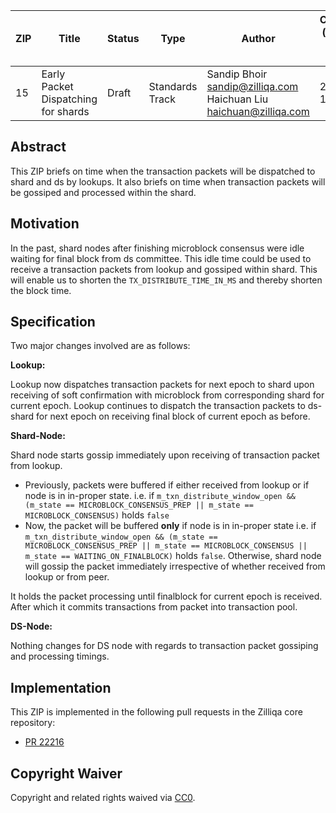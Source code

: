 |  ZIP | Title | Status| Type | Author | Created (yyyy-mm-dd) | Updated (yyyy-mm-dd)
|--|--|--|--| -- | -- | -- |
| 15  | Early Packet Dispatching for shards | Draft | Standards Track  | Sandip Bhoir <sandip@zilliqa.com> <br> Haichuan Liu <haichuan@zilliqa.com> | 2020-12-11 | 2020-12-24

## Abstract

This ZIP briefs on time when the transaction packets will be dispatched to shard and ds by lookups.
It also briefs on time when transaction packets will be gossiped and processed within the shard.

## Motivation

In the past, shard nodes after finishing microblock consensus were idle waiting for final block from ds committee. This idle time could be used to receive a transaction packets from lookup and gossiped within shard.
This will enable us to shorten the `TX_DISTRIBUTE_TIME_IN_MS` and thereby shorten the block time.

## Specification

Two major changes involved are as follows:

**Lookup:**

Lookup now dispatches transaction packets for next epoch to shard upon receiving of soft confirmation with microblock from corresponding shard for current epoch.
Lookup continues to dispatch the transaction packets to ds-shard for next epoch on receiving final block of current epoch as before.

**Shard-Node:**

Shard node starts gossip immediately upon receiving of transaction packet from lookup.
- Previously, packets were buffered if either received from lookup or if node is in in-proper state. i.e. if `m_txn_distribute_window_open && (m_state == MICROBLOCK_CONSENSUS_PREP || m_state == MICROBLOCK_CONSENSUS)` holds `false`
- Now, the packet will be buffered **only** if node is in in-proper state i.e. if `m_txn_distribute_window_open && (m_state == MICROBLOCK_CONSENSUS_PREP || m_state == MICROBLOCK_CONSENSUS || m_state == WAITING_ON_FINALBLOCK)` holds `false`. Otherwise, shard node will gossip the packet immediately irrespective of whether received from lookup or from peer.

It holds the packet processing until finalblock for current epoch is received. After which it commits transactions from packet into transaction pool.

**DS-Node:**

Nothing changes for DS node with regards to transaction packet gossiping and processing timings.

## Implementation

This ZIP is implemented in the following pull requests in the Zilliqa core repository:
- [PR 22216](https://github.com/Zilliqa/Zilliqa/pull/2216)


## Copyright Waiver

Copyright and related rights waived via [CC0](https://creativecommons.org/publicdomain/zero/1.0/).
